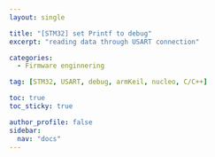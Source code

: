 ```yaml
---
layout: single

title: "[STM32] set Printf to debug"
excerpt: "reading data through USART connection"

categories:
  - Firmware enginnering

tag: [STM32, USART, debug, armKeil, nucleo, C/C++] 

toc: true
toc_sticky: true

author_profile: false
sidebar:
  nav: "docs"
---
```

